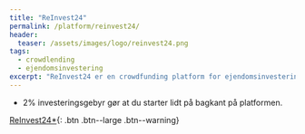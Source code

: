 ```yaml
---
title: "ReInvest24"
permalink: /platform/reinvest24/
header:
  teaser: /assets/images/logo/reinvest24.png
tags:
  - crowdlending
  - ejendomsinvestering
excerpt: "ReInvest24 er en crowdfunding platform for ejendomsinvesteringer hvor du kan investere i ejendomme i Estland."
---
```


- 2% investeringsgebyr gør at du starter lidt på bagkant på platformen.

[ReInvest24*](/go/reinvest24/){: .btn .btn--large .btn--warning}
